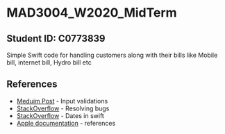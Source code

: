 # MAD3004_W2020_MidTerm

## Student ID:  C0773839

Simple Swift code for handling customers along with their bills like Mobile bill, internet bill, Hydro bill etc



## References 
* [Meduim Post](https://medium.com/@darthpelo/input-validation-in-swift-7ed4a4000168) - Input validations
* [StackOverflow](https://stackoverflow.com/) - Resolving bugs
* [StackOverflow](https://stackoverflow.com/questions/24089999/how-do-you-create-a-swift-date-object) - Dates in swift
* [Apple documentation](https://developer.apple.com/documentation/foundation/dateformatter) - references



